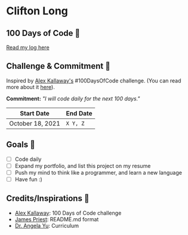 # Clifton Long

## 100 Days of Code 📝
<!-- Insert table here, if/when you begin Round 2 -->
[Read my log here](log.md)

## Challenge & Commitment 🙌
Inspired by [Alex Kallaway's](https://github.com/kallaway) #100DaysOfCode challenge. (You can read more about it [here](https://www.100daysofcode.com/)).

**Commitment:** *"I will code daily for the next 100 days."*

|  Start Date   | End Date     |
| ------------- | ------------ |
| October 18, 2021 | `X Y, Z` |

## Goals 🎯

- [ ] Code daily
- [ ] Expand my portfolio, and list this project on my resume
- [ ] Push my mind to think like a programmer, and learn a new language
- [ ] Have fun :)

<!-- ### Secondary Goals & Resources
- [ ] Complete Dr. Angela Yu's [Python course](https://www.udemy.com/course/100-days-of-code/) on Udemy
-->


## Credits/Inspirations 🙏
<!-- Credit your inspirations and support here. -->
-  [Alex Kallaway](https://github.com/kallaway/100-days-of-code): 100 Days of Code challenge
-  [James Priest](https://github.com/james-priest/100-days-of-code-log): README.md format
-  [Dr. Angela Yu](https://www.udemy.com/user/4b4368a3-b5c8-4529-aa65-2056ec31f37e/): Curriculum


